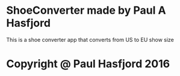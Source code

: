 # ShoeConverter made by Paul A Hasfjord

This is a shoe converter app that converts from US to EU show size

# Copyright @ Paul Hasfjord 2016
